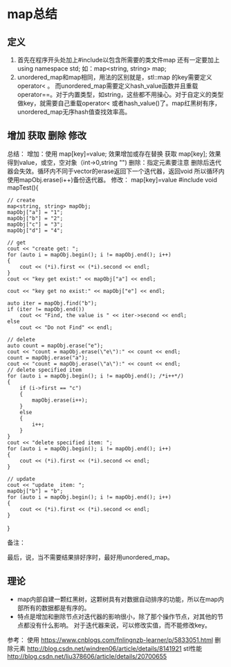 # map总结
## 定义
1. 首先在程序开头处加上#include<map>以包含所需要的类文件map
还有一定要加上using namespace std;
如：map<string, string> map;
2. unordered_map和map相同，用法的区别就是，stl::map 的key需要定义operator< 。 而unordered_map需要定义hash_value函数并且重载operator==。对于内置类型，如string，这些都不用操心。对于自定义的类型做key，就需要自己重载operator< 或者hash_value()了。map红黑树有序，unordered_map无序hash值查找效率高。

## 增加 获取 删除 修改
总结： 
增加：使用 map[key]=value; 效果增加或存在替换
获取 map[key]; 效果得到value，或空，空对象（int->0,string "")
删除：指定元素要注意 删除后迭代器会失效。循环内不同于vector的erase返回下一个迭代器，返回void
所以循环内使用mapObj.erase(i++)备份迭代器。
修改： map[key]=value 
#include <map>
void mapTest(){

	// create 
	map<string, string> mapObj;
	mapObj["a"] = "1";
	mapObj["b"] = "2";
	mapObj["c"] = "3";
	mapObj["d"] = "4";

	// get 
	cout << "create get: ";
	for (auto i = mapObj.begin(); i != mapObj.end(); i++)
	{
		cout << (*i).first << (*i).second << endl;
	}
	cout << "key get exist:" << mapObj["a"] << endl;

	cout << "key get no exist:" << mapObj["e"] << endl;

	auto iter = mapObj.find("b");
	if (iter != mapObj.end())
		cout << "Find, the value is " << iter->second << endl;
	else
		cout << "Do not Find" << endl;

	// delete
	auto count = mapObj.erase("e");
	cout << "count = mapObj.erase(\"e\"):" << count << endl;
	count = mapObj.erase("a");
	cout << "count = mapObj.erase(\"a\"):" << count << endl;
	// delete specified item
	for (auto i = mapObj.begin(); i != mapObj.end(); /*i++*/)
	{
		if (i->first == "c")
		{
			mapObj.erase(i++);
		}
		else
		{
			i++;
		}
	}
	cout << "delete specified item: ";
	for (auto i = mapObj.begin(); i != mapObj.end(); i++)
	{
		cout << (*i).first << (*i).second << endl;
	}

	// update
	cout << "update  item: ";
	mapObj["b"] = "b";
	for (auto i = mapObj.begin(); i != mapObj.end(); i++)
	{
		cout << (*i).first << (*i).second << endl;
	}

}

备注： 

最后，说，当不需要结果排好序时，最好用unordered_map。

## 理论
* map内部自建一颗红黑树，这颗树具有对数据自动排序的功能，所以在map内部所有的数据都是有序的。
* 特点是增加和删除节点对迭代器的影响很小，除了那个操作节点，对其他的节点都没有什么影响。
对于迭代器来说，可以修改实值，而不能修改key。

参考：
使用
https://www.cnblogs.com/fnlingnzb-learner/p/5833051.html
删除元素
http://blog.csdn.net/windren06/article/details/8141921
stl性能
http://blog.csdn.net/liu378606/article/details/20700655

